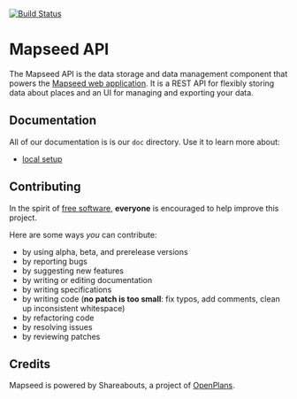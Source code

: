 [![Build Status](https://circleci.com/gh/mapseed/api.svg?style=shield&circle-token=:circle-token)](https://circleci.com/gh/mapseed/api.svg?style=shield&circle-token=:circle-token)

Mapseed API
===============

The Mapseed API is the data storage and data management component that
powers the [Mapseed web application](https://github.com/mapseed/platform).
It is a REST API for flexibly storing data about places and an UI for managing
and exporting your data.

Documentation
-------------
All of our documentation is is our `doc` directory. Use it to learn more about:
* [local setup](https://github.com/mapseed/api/blob/master/doc/README.md)

Contributing
------------
In the spirit of [free software](http://www.fsf.org/licensing/essays/free-sw.html), **everyone** is encouraged to help improve this project.

Here are some ways *you* can contribute:

* by using alpha, beta, and prerelease versions
* by reporting bugs
* by suggesting new features
* by writing or editing documentation
* by writing specifications
* by writing code (**no patch is too small**: fix typos, add comments, clean up inconsistent whitespace)
* by refactoring code
* by resolving issues
* by reviewing patches

Credits
-------------
Mapseed is powered by Shareabouts, a project of [OpenPlans](http://openplans.org).
